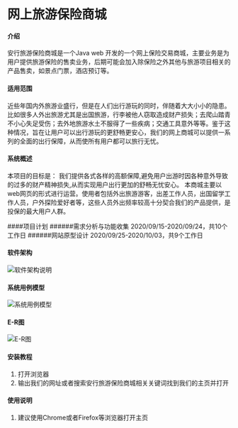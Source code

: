# 网上旅游保险商城

#### 介绍
安行旅游保险商城是一个Java web 开发的一个网上保险交易商城，主要业务是为用户提供旅游保险的售卖业务，后期可能会加入除保险之外其他与旅游项目相关的产品售卖，如景点门票，酒店预订等。

#### 适用范围
近些年国内外旅游业盛行，但是在人们出行游玩的同时，伴随着大大小小的隐患。比如很多人外出旅游尤其是出国旅游，行李被他人窃取造成财产损失；去爬山踏青不小心失足受伤；去外地旅游水土不服得了一些疾病；交通工具意外等等。鉴于这种情况，旨在让用户可以出行游玩的更舒畅更安心，我们的网上商城可以提供一系列的全面的出行保障，从而使所有用户都可以旅行无忧。

#### 系统概述
本项目的目标是：
我们提供各式各样的高额保障,避免用户出游时因各种意外导致的过多的财产精神损失,从而实现用户出行更加的舒畅无忧安心。
本商城主要以web网页的形式进行运营。使用者包括外出旅游游客，出差工作人员，出国留学工作人员，户外探险爱好者等，这些人员外出频率较高十分契合我们的产品提供，是投保的最大用户人群。

####项目计划
######需求分析与功能收集
2020/09/15-2020/09/24，共10个工作日
######网站原型设计
2020/09/25-2020/10/03，共9个工作日

#### 软件架构
![软件架构说明](https://images.gitee.com/uploads/images/2020/1202/205136_df048ff5_5131179.png "架构.png") 

#### 系统用例模型
![系统用例模型](https://images.gitee.com/uploads/images/2020/1208/000937_7ef5d310_6517781.png "安行旅游保险网上商城项目用例图.png")

#### E-R图
![E-R图](https://images.gitee.com/uploads/images/2020/1208/001353_6e8f68de_6517781.png "E-R图.png")

#### 安装教程

1.  打开浏览器
2.  输出我们的网址或者搜索安行旅游保险商城相关关键词找到我们的主页并打开


#### 使用说明

1.  建议使用Chrome或者Firefox等浏览器打开主页 

